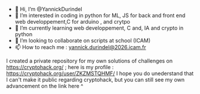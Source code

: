 - 👋 Hi, I’m @YannickDurindel
- 👀 I’m interested in coding in python for ML, JS for back and front end web developpement,C for arduino , and crytpo
- 🌱 I’m currently learning web developpement, C and, IA and crypto in python
- 💞️ I’m looking to collaborate on scripts at school (ICAM)
- 📫 How to reach me : yannick.durindel@2026.icam.fr

I created a private repository for my own solutions of challenges on https://cryptohack.org/ ; here is my profile : https://cryptohack.org/user/ZKZMSTQHMF/
I hope you do unederstand that I can't make it public regarding cryptohack, but you can still see my own advancement on the link here  ^ 

